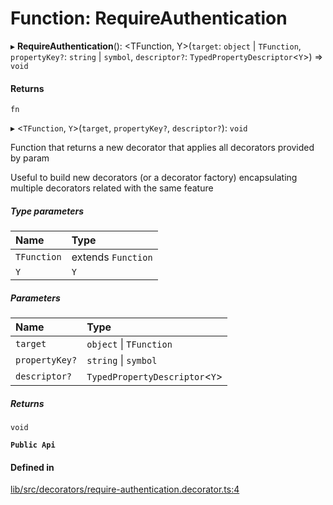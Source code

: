 # Function: RequireAuthentication

▸ **RequireAuthentication**(): \<TFunction, Y\>(`target`: `object` \| `TFunction`, `propertyKey?`: `string` \| `symbol`, `descriptor?`: `TypedPropertyDescriptor`\<`Y`\>) => `void`

#### Returns

`fn`

▸ \<`TFunction`, `Y`\>(`target`, `propertyKey?`, `descriptor?`): `void`

Function that returns a new decorator that applies all decorators provided by param

Useful to build new decorators (or a decorator factory) encapsulating multiple decorators related with the same feature

##### Type parameters

| Name | Type |
| :------ | :------ |
| `TFunction` | extends `Function` |
| `Y` | `Y` |

##### Parameters

| Name | Type |
| :------ | :------ |
| `target` | `object` \| `TFunction` |
| `propertyKey?` | `string` \| `symbol` |
| `descriptor?` | `TypedPropertyDescriptor`\<`Y`\> |

##### Returns

`void`

**`Public Api`**

#### Defined in

[lib/src/decorators/require-authentication.decorator.ts:4](https://github.com/joonashak/nestjs-clone-bay/blob/79758ff/lib/src/decorators/require-authentication.decorator.ts#L4)
